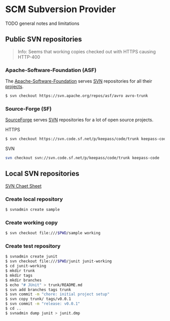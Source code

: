 # SCM Subversion Provider

TODO general notes and limitations

## Public SVN repositories
> Info: Seems that working copies checked out with HTTPS causing HTTP-400

### Apache-Software-Foundation (ASF)
The [Apache-Software-Foundation](https://www.apache.org/) serves [SVN](https://svn.apache.org/) repositories
for all their [projects](https://www.apache.org/index.html#projects-list).

```bash
$ svn checkout https://svn.apache.org/repos/asf/avro avro-trunk
```

### Source-Forge (SF)
[SourceForge](https://sourceforge.net/) serves [SVN](https://sourceforge.net/p/forge/documentation/SVN%20Overview/) repositories
for a lot of open source projects.

HTTPS
```bash
$ svn checkout https://svn.code.sf.net/p/keepass/code/trunk keepass-code
```
SVN
```bash
svn checkout svn://svn.code.sf.net/p/keepass/code/trunk keepass-code
```

## Local SVN repositories

[SVN Chaet Sheet](https://www.perforce.com/blog/vcs/svn-commands-cheat-sheet)

### Create local repository
```bash
$ svnadmin create sample
```

### Create working copy
```bash
$ svn checkout file:///$PWD/sample working
```

### Create test repository
```bash
$ svnadmin create junit
$ svn checkout file:///$PWD/junit junit-working
$ cd junit-working
$ mkdir trunk
$ mkdir tags
$ mkdir branches
$ echo "# JUnit" > trunk/README.md
$ svn add branches tags trunk
$ svn commit -m "chore: initial project setup"
$ svn copy trunk/ tags/v0.0.1
$ svn commit -m "release: v0.0.1"
$ cd ..
$ svnadmin dump junit > junit.dmp
```